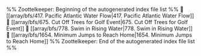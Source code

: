 %% Zoottelkeeper: Beginning of the autogenerated index file list  %%
📄 [[array/bfs/417. Pacific Atlantic Water Flow|417. Pacific Atlantic Water Flow]]
📄 [[array/bfs/675. Cut Off Trees for Golf Event|675. Cut Off Trees for Golf Event]]
📄 [[array/bfs/778. Swim in Rising Water|778. Swim in Rising Water]]
📄 [[array/bfs/1654. Minimum Jumps to Reach Home|1654. Minimum Jumps to Reach Home]]
%% Zoottelkeeper: End of the autogenerated index file list  %%
